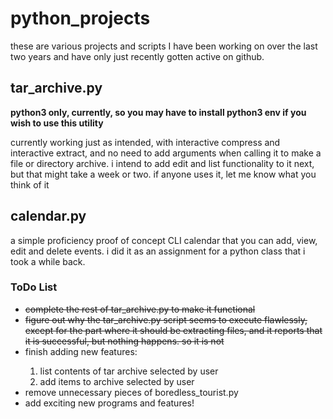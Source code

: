 <h1>python_projects</h1>
<p>these are various projects and scripts I have been working on over the last two years and have only just recently gotten active on github.</p>

<h2>tar_archive.py</h2>
<p><strong>python3 only, currently, so you may have to install python3 env if you wish to use this utility</strong></p>
<p>currently working just as intended, with interactive compress and interactive extract, and no need to add arguments when calling it to make a file or directory archive. i intend to add edit and list functionality to it next, but that might take a week or two. if anyone uses it, let me know what you think of it</p>

<h2>calendar.py</h2>
<p>a simple proficiency proof of concept CLI calendar that you can add, view, edit and delete events. i did it as an assignment for a python class that i took a while back.</p>

<h3>ToDo List</h3>
<ul>
  <li><strike>complete the rest of tar_archive.py to make it functional</strike></li>
  <li><strike>figure out why the tar_archive.py script seems to execute flawlessly, except for the part where it should be extracting files, and it reports that it is successful, but nothing happens. so it is not</strike></li>
  <li>finish adding new features:</li>
<ol>
  <li>list contents of tar archive selected by user</li>
  <li>add items to archive selected by user</li>
</ol>
  <li>remove unnecessary pieces of boredless_tourist.py</li>
  <li>add exciting new programs and features!</li>
</ul>
